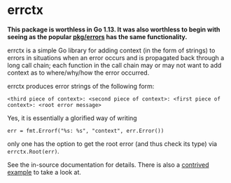 # errctx

**This package is worthless in Go 1.13. It was also worthless to begin with seeing as the popular
[pkg/errors](https://github.com/pkg/errors) has the same functionality.**

errctx is a simple Go library for adding context (in the form of strings) to errors in situations when an error occurs
and is propagated back through a long call chain; each function in the call chain may or may not want to add context as
to where/why/how the error occurred.

errctx produces error strings of the following form:

    <third piece of context>: <second piece of context>: <first piece of context>: <root error message>
    
Yes, it is essentially a glorified way of writing

    err = fmt.Errorf("%s: %s", "context", err.Error())
    
only one has the option to get the root error (and thus check its type) via `errctx.Root(err)`.
    
See the in-source documentation for details. There is also a [contrived example](example_test.go) to take a look at.
